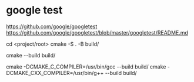 # google test

https://github.com/google/googletest
https://github.com/google/googletest/blob/master/googletest/README.md

cd <project/root>
cmake -S . -B build/

cmake --build build/

cmake -DCMAKE_C_COMPILER=/usr/bin/gcc --build build/
cmake -DCMAKE_CXX_COMPILER=/usr/bin/g++ --build build/
